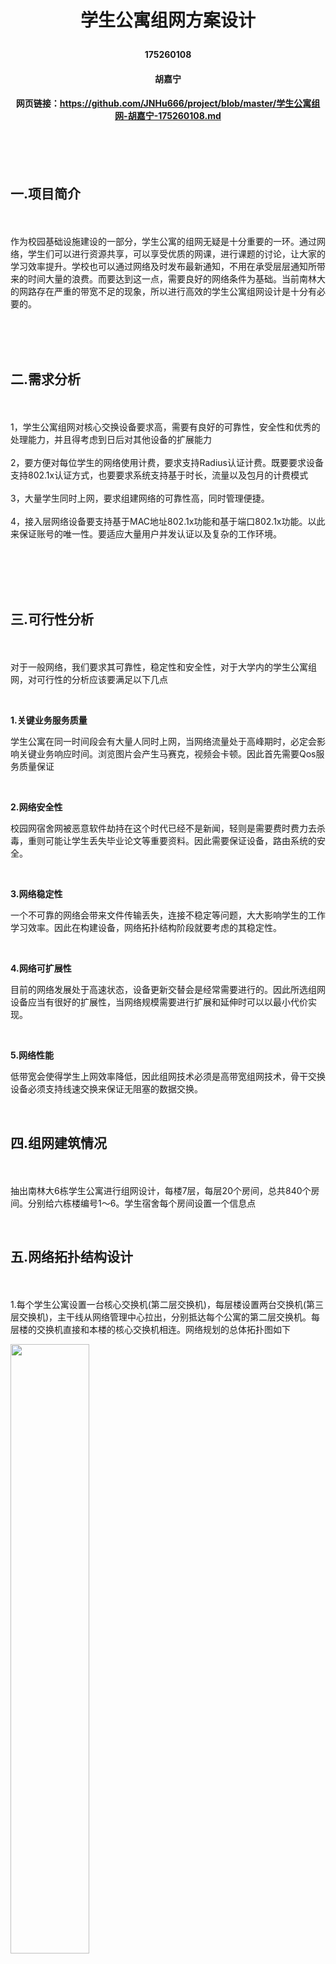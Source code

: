 # <p align="center">学生公寓组网方案设计</p>
#### <p align="center">175260108</p>
#### <p align="center">胡嘉宁</p>
#### <p align="center">网页链接：https://github.com/JNHu666/project/blob/master/学生公寓组网-胡嘉宁-175260108.md</p>
<br/>
<br/>
<br/>

## <p>一.项目简介</p>

<br/>
<p>作为校园基础设施建设的一部分，学生公寓的组网无疑是十分重要的一环。通过网络，学生们可以进行资源共享，可以享受优质的网课，进行课题的讨论，让大家的学习效率提升。学校也可以通过网络及时发布最新通知，不用在承受层层通知所带来的时间大量的浪费。而要达到这一点，需要良好的网络条件为基础。当前南林大的网路存在严重的带宽不足的现象，所以进行高效的学生公寓组网设计是十分有必要的。</p>
<br/>
<br/>
<br/>

## <p>二.需求分析</p>

<br/>
<p>1，学生公寓组网对核心交换设备要求高，需要有良好的可靠性，安全性和优秀的处理能力，并且得考虑到日后对其他设备的扩展能力<br/><br/>
2，要方便对每位学生的网络使用计费，要求支持Radius认证计费。既要要求设备支持802.1x认证方式，也要要求系统支持基于时长，流量以及包月的计费模式<br/><br/>
3，大量学生同时上网，要求组建网络的可靠性高，同时管理便捷。<br/><br/>
4，接入层网络设备要支持基于MAC地址802.1x功能和基于端口802.1x功能。以此来保证账号的唯一性。要适应大量用户并发认证以及复杂的工作环境。<br/><br/></p>
<br/>
<br/>
<br/>

## <p>三.可行性分析</p>

<br/>
<p>对于一般网络，我们要求其可靠性，稳定性和安全性，对于大学内的学生公寓组网，对可行性的分析应该要满足以下几点</p>
<br/>

**1.关键业务服务质量**
<p>学生公寓在同一时间段会有大量人同时上网，当网络流量处于高峰期时，必定会影响关键业务响应时间。浏览图片会产生马赛克，视频会卡顿。因此首先需要Qos服务质量保证<p/>
<br/>

**2.网络安全性**
<p>校园网宿舍网被恶意软件劫持在这个时代已经不是新闻，轻则是需要费时费力去杀毒，重则可能让学生丢失毕业论文等重要资料。因此需要保证设备，路由系统的安全。<p/>
<br/>

**3.网络稳定性**
<p>一个不可靠的网络会带来文件传输丢失，连接不稳定等问题，大大影响学生的工作学习效率。因此在构建设备，网络拓扑结构阶段就要考虑的其稳定性。<p/>
<br/>

**4.网络可扩展性**
<p>目前的网络发展处于高速状态，设备更新交替会是经常需要进行的。因此所选组网设备应当有很好的扩展性，当网络规模需要进行扩展和延伸时可以以最小代价实现。<p/><br/>

**5.网络性能**
<p>低带宽会使得学生上网效率降低，因此组网技术必须是高带宽组网技术，骨干交换设备必须支持线速交换来保证无阻塞的数据交换。<p/>
<br/>

## <p>四.组网建筑情况</p>

<br/>
<p>抽出南林大6栋学生公寓进行组网设计，每楼7层，每层20个房间，总共840个房间。分别给六栋楼编号1～6。学生宿舍每个房间设置一个信息点<p/>
<br/>

## <p>五.网络拓扑结构设计</p>

<br/>

<p>1.每个学生公寓设置一台核心交换机(第二层交换机)，每层楼设置两台交换机(第三层交换机)，主干线从网络管理中心拉出，分别抵达每个公寓的第二层交换机。每层楼的交换机直接和本楼的核心交换机相连。网络规划的总体拓扑图如下<p/>

<img src="https://github.com/JNHu666/project/blob/master/1.png" width="50%" height="50%">

<br/>

<p>2.由网络中心到各个宿舍楼之间的布线情况：<p/>
<p>假设六栋学生公寓所有校内用户到要连接外部internet经由网络管理中心，这样管理中心到学生公寓就需要至少七个端口的交换机进行连接。选用两个16口的100/1000mb的交换机实现从网络管理中心到各个学生公寓的网络连接。这样就可以满足提供六栋楼的连接。多的口还可以用于后期拓展，其拓扑结构如下。<p/>

<img src="https://github.com/JNHu666/project/blob/master/2.png" width="50%" height="50%">
<p>这样布线可以保证及时第一级交换机出现问题，整个网络也可以继续正常运转。用两台交换机会提高其网络的可靠性和稳定性<p/>

<br/>

<p>3.楼内布线情况：<p/>
<p>每栋楼情况相同，一共七层，利用一个8口10/100mb的自适应交换机可以满足本楼需求。楼内每层20个房间，因此需要至少20个接入点，因此需要两台交换机。其拓扑结构如下<p/>
<img src="https://github.com/JNHu666/project/blob/master/3.png" width="50%" height="50%">
<p>按照每层20个宿舍算起，为了方便以后网络的拓展应用，提高可扩展性。选用24口的10/100mb的自适应交换机进行连接。这样一共有24口可以使用，除了需要的20口：余下4口可以方便之后拓展。其拓扑结构如下。<p/>
<img src="https://github.com/JNHu666/project/blob/master/4.png" width="50%" height="50%">

<br/>
<br/>
<br/>

## <p>六.组网设备选型</p>

<br/>
<p>第一级交换机：网络拓扑中第一级交换机选用万兆核心交换机 RG-S6806.<br/>第二级交换机：在楼栋接入的第二级交换机选用STAR-S3550系列三层交换机。<br/>第三级交换机：选用支持802.1x的千兆智能交换机RG-S2126G/2150G.<br/>计费设备：选用基于802.1x技术的SAM系统结合接入层S2126G/S2150G交换机对学生接入控制进行管理。<br/>网络管理：配置STAR VIEW网管设备。</p>

<br/>
<br/>
<br/>

## <p>七.IP地址分配</p>

<br/>
<p>1号公寓：192.168.0.0～192.168.0.255 子网掩码为255.255.255.0<br/>其中各楼层可均分这256位地址，分配方案如下：<br/> 一楼：192.168.0.0～192.168.0.29<br/>二楼：192.168.0.30～192.168.0.59<br/>三楼：192.168.0.60～192.168.0.89<br/>四楼：192.168.0.90～192.168.0.119<br/>五楼：192.168.0.120～192.168.0.149<br/>六楼：192.168.0.150～192.168.0.179<br/>七楼：192.168.0.180～192.168.0.209<br/></p>

<br/>
<p>2号公寓：192.168.1.0～192.168.1.255 子网掩码为255.255.255.0<br/>其中各楼层可均分这256位地址，分配方案如下：<br/> 一楼：192.168.1.0～192.168.1.29<br/>二楼：192.168.1.30～192.168.1.59<br/>三楼：192.168.1.60～192.168.1.89<br/>四楼：192.168.1.90～192.168.1.119<br/>五楼：192.168.1.120～192.168.1.149<br/>六楼：192.168.1.150～192.168.1.179<br/>七楼：192.168.1.180～192.168.1.209<br/></p>

<br/>
<p>3号公寓：192.168.2.0～192.168.2.255 子网掩码为255.255.255.0<br/>其中各楼层可均分这256位地址，分配方案如下：<br/> 一楼：192.168.2.0～192.168.2.29<br/>二楼：192.168.2.30～192.168.2.59<br/>三楼：192.168.2.60～192.168.2.89<br/>四楼：192.168.2.90～192.168.2.119<br/>五楼：192.168.2.120～192.168.2.149<br/>六楼：192.168.2.150～192.168.2.179<br/>七楼：192.168.2.180～192.168.2.209<br/></p>

<br/>
<p>4号公寓：192.168.3.0～192.168.3.255 子网掩码为255.255.255.0<br/>其中各楼层可均分这256位地址，分配方案如下：<br/> 一楼：192.168.3.0～192.168.3.29<br/>二楼：192.168.3.30～192.168.3.59<br/>三楼：192.168.3.60～192.168.3.89<br/>四楼：192.168.3.90～192.168.3.119<br/>五楼：192.168.3.120～192.168.3.149<br/>六楼：192.168.3.150～192.168.3.179<br/>七楼：192.168.3.180～192.168.3.209<br/></p>

<br/>
<p>5号公寓：192.168.4.0～192.168.4.255 子网掩码为255.255.255.0<br/>其中各楼层可均分这256位地址，分配方案如下：<br/> 一楼：192.168.4.0～192.168.4.29<br/>二楼：192.168.4.30～192.168.4.59<br/>三楼：192.168.4.60～192.168.4.89<br/>四楼：192.168.4.90～192.168.4.119<br/>五楼：192.168.4.120～192.168.4.149<br/>六楼：192.168.4.150～192.168.4.179<br/>七楼：192.168.4.180～192.168.4.209<br/></p>

<br/>
<p>6号公寓：192.168.5.0～192.168.5.255 子网掩码为255.255.255.0<br/>其中各楼层可均分这256位地址，分配方案如下：<br/> 一楼：192.168.5.0～192.168.5.29<br/>二楼：192.168.5.30～192.168.5.59<br/>三楼：192.168.5.60～192.168.5.89<br/>四楼：192.168.5.90～192.168.5.119<br/>五楼：192.168.5.120～192.168.5.149<br/>六楼：192.168.5.150～192.168.5.179<br/>七楼：192.168.5.180～192.168.5.209<br/></p>

<br/>
<br/>
<br/>

## <p>八.项目总结</p>

<br/>

<p>通过本次网络课程设计实习，我更加充分的理解了书本上的知识，并能够在书本知识的基础上加以扩展运用到实践当中。通过几天的资料查阅，让我学习到了有关局域网相关的技术策略，进一步了解了南林大学生公寓网络的拓扑结构，并完成了这份学生公寓组网技术报告。在此郑重感谢老师提供的这次课程实习机会</p>

